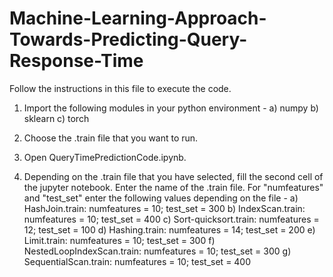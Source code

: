 # Machine-Learning-Approach-Towards-Predicting-Query-Response-Time

Follow the instructions in this file to execute the code. 

1. Import the following modules in your python environment - 
a) numpy
b) sklearn
c) torch

2. Choose the .train file that you want to run. 

3. Open QueryTimePredictionCode.ipynb. 

4. Depending on the .train file that you have selected, fill the second cell of the jupyter notebook. Enter the name of the .train file. For "numfeatures" and "test_set" enter the following values depending on the file -
a) HashJoin.train: numfeatures = 10; test_set = 300
b) IndexScan.train: numfeatures = 10; test_set = 400
c) Sort-quicksort.train: numfeatures = 12; test_set = 100
d) Hashing.train: numfeatures = 14; test_set = 200
e) Limit.train: numfeatures = 10; test_set = 300
f) NestedLoopIndexScan.train: numfeatures = 10; test_set = 300
g) SequentialScan.train: numfeatures = 10; test_set = 400


